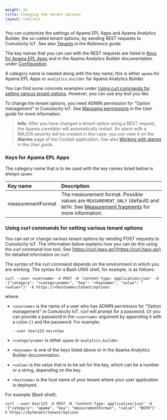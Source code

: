 ```yaml
---
weight: 16
title: Changing the tenant options
layout: redirect
---
```


You can customize the settings of Apama EPL Apps and Apama Analytics Builder, the so-called tenant options, by sending REST requests to Cumulocity IoT. See also [Tenants](/reference/tenants/) in the *Reference guide*.

The key names that you can use with the REST requests are listed in [Keys for Apama EPL Apps](#keys) and in the Apama Analytics Builder documentation under [Configuration](https://documentation.softwareag.com/onlinehelp/Rohan/Analytics_Builder/pab10-6/apama-pab-webhelp/index.html#page/apamaanalyticsbuilder-webhelp%2Fco-AnaBui_configuration.html).

A category name is needed along with the key name; this  is either `apama` for Apama EPL Apps or `analytics.builder` for Apama Analytics Builder.

You can find some concrete examples under [Using curl commands for setting various tenant options](#curl). However, you can use any tool you like. 

To change the tenant options, you need ADMIN permission for "Option management" in Cumulocity IoT. See [Managing permissions](/users-guide/administration/#managing-permissions) in the *User guide* for more information.

> **Info:** After you have changed a tenant option using a REST request, the  Apama correlator will automatically restart. An alarm with a MAJOR severity  will be created in this case; you can view it on the **Alarms** page of the Cockpit application. See also [Working with alarms](/users-guide/device-management/#alarm-monitoring) in the *User guide*.

### <a name="keys"></a>Keys for Apama EPL Apps

The category name that is to be used with the key names listed below is always `apama`.

<table>
<colgroup>
    <col style="width: 30%;">
    <col style="width: 70%;">
</colgroup>
<thead>
<tr>
<th style="text-align:left">Key name</th>
<th style="text-align:left">Description</th>
</tr>
</thead>
<tbody>
<tr>
<td style="text-align:left">measurementFormat</td>
<td style="text-align:left">The measurement format. Possible values are <code>MEASUREMENT_ONLY</code> (default) and <code>BOTH</code>. See <a href="#measurement-fragments">Measurement fragments</a> for more information.</td>
</tr>
</tbody>
</table>

### <a name="curl"></a>Using curl commands for setting various tenant options

You can set or change various tenant options by sending POST requests to Cumulocity IoT. The information below explains how you can do this using the curl command-line tool. See [https://curl.haxx.se/](https://curl.haxx.se/) for detailed information on curl. 

The syntax of the curl command depends on the environment in which you  are working. The syntax for a Bash UNIX shell, for example, is as  follows:

```
curl --user <username> -X POST -H 'Content-Type: application/json' -d '{"category": "<categoryname>", "key": "<keyname>", "value": "<value>"}' -k https://<hostname>/tenant/options
```

where:

- `<username>` is the name of a user who has ADMIN permission for "Option management" in Cumulocity IoT. curl will prompt for a password. Or you can provide a password in the `<username>` argument by appending it with a colon (:) and the password. For example:

    `--user User123:secretpw`


- `<categoryname>` is either `apama` or `analytics.builder`.
- `<keyname>` is one of the keys listed above or in the Apama Analytics Builder documentation.
- `<value>` is the value that is to be set for the key, which can be a number or a string, depending on the key.
- `<hostname>` is the host name of your tenant where your user application is deployed.

For example (Bash shell):

```
curl --user User123 -X POST -H 'Content-Type: application/json' -d '{"category": "apama", "key": "measurementFormat", "value": "BOTH"}' -k https://mytenant/tenant/options
```

